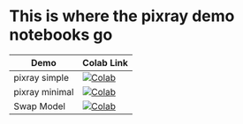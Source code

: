 # This is where the pixray demo notebooks go

| Demo  | Colab Link |
| ------------- | ------------- |
| pixray simple  |   [![Colab](https://colab.research.google.com/assets/colab-badge.svg)](https://colab.research.google.com/github/kk-digital/pixray/blob/master/notebook/pixray_simple.ipynb)  |
| pixray minimal  |   [![Colab](https://colab.research.google.com/assets/colab-badge.svg)](https://colab.research.google.com/github/kk-digital/pixray/blob/master/notebook/pixray_minimal.ipynb)  |
| Swap Model  |   [![Colab](https://colab.research.google.com/assets/colab-badge.svg)](https://colab.research.google.com/github/kk-digital/pixray/blob/master/notebook/Pixray_Swap_Model.ipynb)  |
